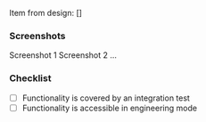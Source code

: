 <!-- Add when these when applicable. -->
Item from design: []

### Screenshots

Screenshot 1
Screenshot 2
...

### Checklist

- [ ] Functionality is covered by an integration test
- [ ] Functionality is accessible in engineering mode
